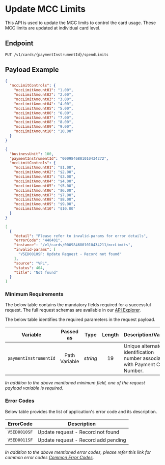 # Update MCC Limits

This API is used to update the MCC limits to control the card usage. These MCC limits are updated at individual card level.

## Endpoint

`PUT /v1/cards/{paymentInstrumentId}/spendLimits`

## Payload Example

<!--
type: tab
titles: Request, Response, Error
-->

```json
{
  "mccLimitControls": {
    "mccLimitAmount01": "1.00",
    "mccLimitAmount02": "2.00",
    "mccLimitAmount03": "3.00",
    "mccLimitAmount04": "4.00",
    "mccLimitAmount05": "5.00",
    "mccLimitAmount06": "6.00",
    "mccLimitAmount07": "7.00",
    "mccLimitAmount08": "8.00",
    "mccLimitAmount09": "9.00",
    "mccLimitAmount10": "10.00"
  }
}
```

<!--
type: tab
-->

```json
{
  "businessUnit": 100,
  "paymentInstrumentId": "0009846801010434272",
  "mccLimitControls": {
    "mccLimitAmount01": "$1.00",
    "mccLimitAmount02": "$2.00",
    "mccLimitAmount03": "$3.00",
    "mccLimitAmount04": "$4.00",
    "mccLimitAmount05": "$5.00",
    "mccLimitAmount06": "$6.00",
    "mccLimitAmount07": "$7.00",
    "mccLimitAmount08": "$8.00",
    "mccLimitAmount09": "$9.00",
    "mccLimitAmount10": "$10.00"
  }
}

```

<!--
type: tab
-->

```json
[
  {
    "detail": "Please refer to invalid-params for error details",
    "errorCode": "440401",
    "instance": "/v1/cards/0009846801010434211/mccLimits",
    "invalid-params": [
      "V5ED0010SF: Update Request - Record not found"
    ],
    "source": "VPL",
    "status": 404,
    "title": "Not found"
  }
]
```

<!-- type: tab-end -->

### Minimum Requirements

The below table contains the mandatory fields required for a successful request. The full request schemas are available in our [API Explorer](../api/?type=put&path=/v1/cards/{paymentInstrumentId}/mccLimits).

The below table identifies the required parameters in the request payload.

| Variable | Passed as | Type | Length | Description/Values |
| -------- | :-------: | :--: | :------------: | ------------------ |
| `paymentInstrumentId` | Path Variable | *string* | 19 | Unique alternate identification number associated with Payment Card Number. |

*In addition to the above mentioned minimum field, one of the request payload variable is required.*

### Error Codes

Below table provides the list of application's error code and its description.

| ErrorCode |  Description |
| --------  | ------------------ |
|`V5ED0010SF` | Update request - Record not found |
|`V5ED0011SF` | Update request - Record add pending |

*In addition to the above mentioned error codes, please refer this link for common error codes [Common Error Codes](?path=docs/Common_Error_Code.md).*
